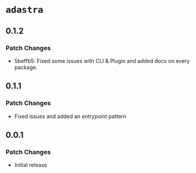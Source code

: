 # `adastra`

## 0.1.2

### Patch Changes

- 5beffb5: Fixed some issues with CLI & Plugin and added docs on every package.

## 0.1.1

### Patch Changes

- Fixed issues and added an entrypoint pattern

## 0.0.1

### Patch Changes

- Initial release
